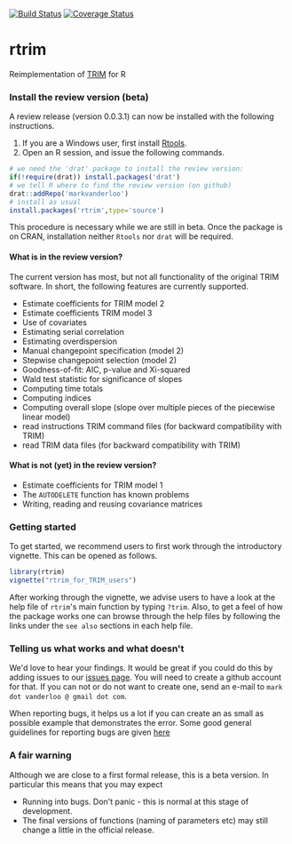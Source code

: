 [![Build Status](https://travis-ci.org/markvanderloo/rtrim.svg)](https://travis-ci.org/markvanderloo/rtrim) 
[![Coverage Status](https://coveralls.io/repos/github/markvanderloo/rtrim/badge.svg?branch=master)](https://coveralls.io/github/markvanderloo/rtrim?branch=master)

# rtrim
Reimplementation of [TRIM](https://www.cbs.nl/en-gb/society/nature-and-environment/indices-and-trends--trim--) for R



### Install the review version (beta)


A review release (version 0.0.3.1) can now be installed with the following instructions.


1. If you are a Windows user, first install [Rtools](https://cran.r-project.org/bin/windows/Rtools/).
2. Open an R session, and issue the following commands.
```r
# we need the 'drat' package to install the review version:
if(!require(drat)) install.packages('drat')
# we tell R where to find the review version (on github)
drat::addRepo('markvanderloo')
# install as usual
install.packages('rtrim',type='source')
```
This procedure is necessary while we are still in beta. Once the package is on CRAN, installation neither `Rtools` nor `drat` will be required.

#### What is in the review version?

The current version has most, but not all functionality of the original TRIM
software. In short, the following features are currently supported.

- Estimate coefficients for TRIM model 2
- Estimate coefficients TRIM model 3
- Use of covariates
- Estimating serial correlation 
- Estimating overdispersion
- Manual changepoint specification (model 2)
- Stepwise changepoint selection (model 2)
- Goodness-of-fit: AIC, p-value and Xi-squared
- Wald test statistic for significance of slopes
- Computing time totals
- Computing indices
- Computing overall slope (slope over multiple pieces of the piecewise linear model)
- read instructions TRIM command files (for backward compatibility with TRIM)
- read TRIM data files (for backward compatibility with TRIM)


#### What is not (yet) in the review version?

- Estimate coefficients for TRIM model 1
- The `AUTODELETE` function has known problems
- Writing, reading and reusing covariance matrices


### Getting started

To get started, we recommend users to first work through the introductory vignette.
This can be opened as follows.
```r
library(rtrim)
vignette("rtrim_for_TRIM_users")
```

After working through the vignette, we advise users to have a look at the help
file of `rtrim`'s main function by typing `?trim`. Also, to get a feel of how
the package works one can browse through the help files by following the links
under the `see also` sections in each help file.




### Telling us what works and what doesn't

We'd love to hear your findings. It would be great if you could do this by adding
issues to our [issues page](https://github.com/markvanderloo/rtrim/issues). You will 
need to create a github account for that. If you can not or do not want to create one,
send an e-mail to `mark dot vanderloo @ gmail dot com`.

When reporting bugs, it helps us a lot if you can create an  as small as possible example
that demonstrates the error. Some good general guidelines for reporting bugs are given [here](https://sifterapp.com/blog/2012/08/tips-for-effectively-reporting-bugs-and-issues/)


### A fair warning

Although we are close to a first formal release, this is a beta version.
In particular this means that you may expect 

- Running into bugs. Don't panic - this is normal at this stage of development.
- The final versions of functions (naming of parameters etc) may still change a little in the official release. 







